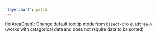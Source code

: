 ```yaml
---
'layerchart': patch
---
```


fix(AreaChart): Change default tooltip mode from `bisect-x` to `quadtree-x` (works with catagorical data and does not require data to be sorted)
